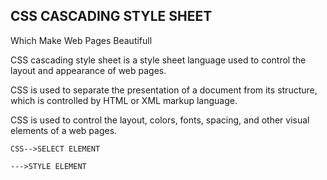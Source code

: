 ## CSS CASCADING STYLE SHEET
Which Make Web Pages Beautifull

CSS cascading style sheet is a style sheet language used to control the layout and appearance of web pages.

CSS is used to separate the presentation of a document from its structure, which is controlled by HTML or XML markup language.

CSS is used to control the layout, colors, fonts, spacing, and other visual elements of a web pages.

    CSS-->SELECT ELEMENT
    
    --->STYLE ELEMENT